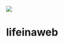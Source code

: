 <img src="https://user-images.githubusercontent.com/7486270/75887356-f8428300-5e29-11ea-8844-8b69d5289ffa.jpg" />

# lifeinaweb
